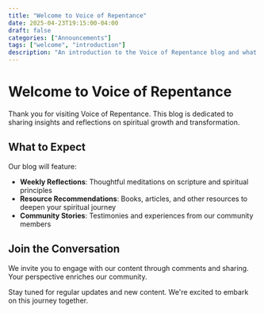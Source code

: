 ```yaml
---
title: "Welcome to Voice of Repentance"
date: 2025-04-23T19:15:00-04:00
draft: false
categories: ["Announcements"]
tags: ["welcome", "introduction"]
description: "An introduction to the Voice of Repentance blog and what you can expect from our content."
---
```


# Welcome to Voice of Repentance

Thank you for visiting Voice of Repentance. This blog is dedicated to sharing insights and reflections on spiritual growth and transformation.

## What to Expect

Our blog will feature:

- **Weekly Reflections**: Thoughtful meditations on scripture and spiritual principles
- **Resource Recommendations**: Books, articles, and other resources to deepen your spiritual journey
- **Community Stories**: Testimonies and experiences from our community members

## Join the Conversation

We invite you to engage with our content through comments and sharing. Your perspective enriches our community.

Stay tuned for regular updates and new content. We're excited to embark on this journey together.
